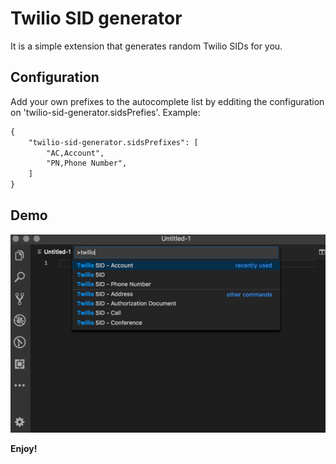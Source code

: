 # Twilio SID generator

It is a simple extension that generates random Twilio SIDs for you.

## Configuration

Add your own prefixes to the autocomplete list by edditing the configuration on 'twilio-sid-generator.sidsPrefies'.
Example:

```markdown
{
    "twilio-sid-generator.sidsPrefixes": [
        "AC,Account",
        "PN,Phone Number",
    ]
}
```

## Demo

![demo](demo.gif)

**Enjoy!**
